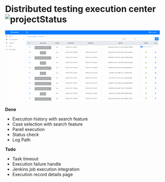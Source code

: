 # Distributed testing execution center  ![projectStatus](https://img.shields.io/badge/status-In--Development-red.svg)


<div align=center ><img src="https://github.com/luisxiaomai/Images/blob/master/Distributed_Test_Center/testcenter.gif"/></div>

**Done**
- Execution history with search feature
- Case selection with search feature
- Parell execution
- Status check
- Log Path

**Todo**
- Task timeout
- Execution failure handle
- Jenkins job execution integration
- Execution record details page

